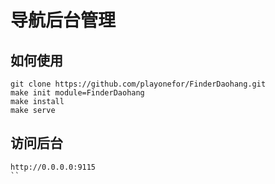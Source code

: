 # 导航后台管理

## 如何使用
```
git clone https://github.com/playonefor/FinderDaohang.git
make init module=FinderDaohang
make install
make serve
```


## 访问后台
```
http://0.0.0.0:9115
``
